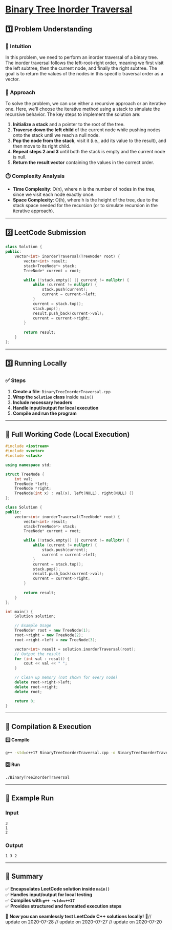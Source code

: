 # **[Binary Tree Inorder Traversal](https://leetcode.com/problems/binary-tree-inorder-traversal/description/)**  

## **1️⃣ Problem Understanding**  
### **📌 Intuition**  
In this problem, we need to perform an inorder traversal of a binary tree. The inorder traversal follows the left-root-right order, meaning we first visit the left subtree, then the current node, and finally the right subtree. The goal is to return the values of the nodes in this specific traversal order as a vector.

### **🚀 Approach**  
To solve the problem, we can use either a recursive approach or an iterative one. Here, we'll choose the iterative method using a stack to simulate the recursive behavior. The key steps to implement the solution are:

1. **Initialize a stack** and a pointer to the root of the tree.
2. **Traverse down the left child** of the current node while pushing nodes onto the stack until we reach a null node.
3. **Pop the node from the stack**, visit it (i.e., add its value to the result), and then move to its right child.
4. **Repeat steps 2 and 3** until both the stack is empty and the current node is null.
5. **Return the result vector** containing the values in the correct order.

### **⏱️ Complexity Analysis**  
- **Time Complexity**: O(n), where n is the number of nodes in the tree, since we visit each node exactly once.
- **Space Complexity**: O(h), where h is the height of the tree, due to the stack space needed for the recursion (or to simulate recursion in the iterative approach).

---  

## **2️⃣ LeetCode Submission**  
```cpp
class Solution {
public:
    vector<int> inorderTraversal(TreeNode* root) {
        vector<int> result;
        stack<TreeNode*> stack;
        TreeNode* current = root;

        while (!stack.empty() || current != nullptr) {
            while (current != nullptr) {
                stack.push(current);
                current = current->left;
            }
            current = stack.top();
            stack.pop();
            result.push_back(current->val);
            current = current->right;
        }
        
        return result;
    }
};  
```  

---  

## **3️⃣ Running Locally**  
### **✅ Steps**  
1. **Create a file**: `BinaryTreeInorderTraversal.cpp`  
2. **Wrap the `Solution` class** inside `main()`  
3. **Include necessary headers**  
4. **Handle input/output for local execution**  
5. **Compile and run the program**  

---  

## **📝 Full Working Code (Local Execution)**  
```cpp
#include <iostream>
#include <vector>
#include <stack>

using namespace std;

struct TreeNode {
    int val;
    TreeNode *left;
    TreeNode *right;
    TreeNode(int x) : val(x), left(NULL), right(NULL) {}
};

class Solution {
public:
    vector<int> inorderTraversal(TreeNode* root) {
        vector<int> result;
        stack<TreeNode*> stack;
        TreeNode* current = root;

        while (!stack.empty() || current != nullptr) {
            while (current != nullptr) {
                stack.push(current);
                current = current->left;
            }
            current = stack.top();
            stack.pop();
            result.push_back(current->val);
            current = current->right;
        }
        
        return result;
    }
};

int main() {
    Solution solution;

    // Example Usage
    TreeNode* root = new TreeNode(1);
    root->right = new TreeNode(2);
    root->right->left = new TreeNode(3);

    vector<int> result = solution.inorderTraversal(root);
    // Output the result
    for (int val : result) {
        cout << val << " ";
    }

    // Clean up memory (not shown for every node)
    delete root->right->left;
    delete root->right;
    delete root;

    return 0;
}
```  

---  

## **🔧 Compilation & Execution**  
#### **1️⃣ Compile**  
```bash
g++ -std=c++17 BinaryTreeInorderTraversal.cpp -o BinaryTreeInorderTraversal
```  

#### **2️⃣ Run**  
```bash
./BinaryTreeInorderTraversal
```  

---  

## **🎯 Example Run**  
### **Input**  
```
3
1
2
```
### **Output**  
```
1 3 2 
```  

---  

## **📌 Summary**  
✅ **Encapsulates LeetCode solution inside `main()`**  
✅ **Handles input/output for local testing**  
✅ **Compiles with `g++ -std=c++17`**  
✅ **Provides structured and formatted execution steps**  

🚀 **Now you can seamlessly test LeetCode C++ solutions locally!** 🚀// update on 2020-07-28
// update on 2020-07-27
// update on 2020-07-20
